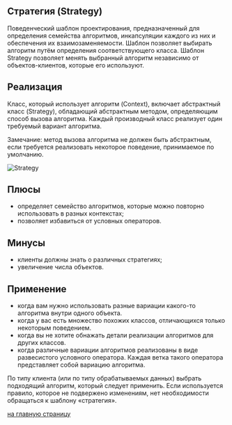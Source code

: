 Стратегия (Strategy)
-------------------------
  Поведенческий шаблон проектирования, предназначенный для определения семейства алгоритмов, инкапсуляции каждого из 
  них и обеспечения их взаимозаменяемости. Шаблон позволяет выбирать алгоритм путём определения соответствующего класса. 
  Шаблон Strategy позволяет менять выбранный алгоритм независимо от объектов-клиентов, которые его используют.
 
 Реализация
 -------------------------
 Класс, который использует алгоритм (Context), включает абстрактный класс (Strategy), обладающий абстрактным методом, 
 определяющим способ вызова алгоритма. Каждый производный класс реализует один требуемый вариант алгоритма.
 
 Замечание: метод вызова алгоритма не должен быть абстрактным, если требуется реализовать некоторое поведение, 
 принимаемое по умолчанию.
 
 ![Strategy](https://upload.wikimedia.org/wikipedia/ru/4/4c/Strategy_pattern.PNG)

Плюсы
-------------------------
 - определяет семейство алгоритмов, которые можно повторно использовать в разных контекстах;
 - позволяет избавиться от условных операторов.
 
Минусы
-------------------------
 - клиенты должны знать о различных стратегиях;
 - увеличение числа объектов.
 
 Применение
 -------------------------
 - когда вам нужно использовать разные вариации какого-то алгоритма внутри одного объекта.
 - когда у вас есть множество похожих классов, отличающихся только некоторым поведением.
 - когда вы не хотите обнажать детали реализации алгоритмов для других классов.
 - когда различные вариации алгоритмов реализованы в виде развесистого условного оператора. Каждая ветка такого оператора представляет собой вариацию алгоритма.
 
 По типу клиента (или по типу обрабатываемых данных) выбрать подходящий алгоритм, который следует применить. 
 Если используется правило, которое не подвержено изменениям, нет необходимости обращаться к шаблону «стратегия».

 [на главную страницу](https://github.com/EvgeniyShipov/patterns)